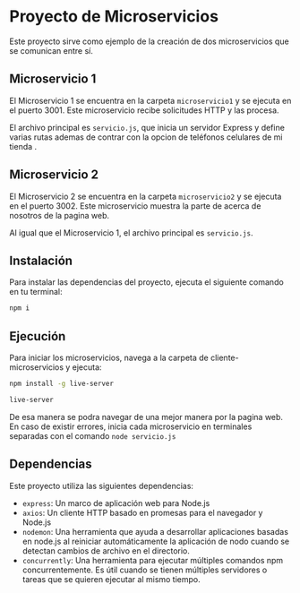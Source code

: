 # Proyecto de Microservicios

Este proyecto sirve como ejemplo de la creación de dos microservicios que se comunican entre sí.

## Microservicio 1

El Microservicio 1 se encuentra en la carpeta `microservicio1` y se ejecuta en el puerto 3001. Este microservicio recibe solicitudes HTTP y las procesa.

El archivo principal es `servicio.js`, que inicia un servidor Express y define varias rutas ademas de contrar con la opcion de teléfonos celulares de mi tienda .

## Microservicio 2

El Microservicio 2 se encuentra en la carpeta `microservicio2` y se ejecuta en el puerto 3002. Este microservicio muestra la parte de acerca de nosotros de la pagina web.

Al igual que el Microservicio 1, el archivo principal es `servicio.js`.

## Instalación

Para instalar las dependencias del proyecto, ejecuta el siguiente comando en tu terminal:

```bash
npm i
```

## Ejecución

Para iniciar los microservicios, navega a la carpeta de cliente-microservicios y ejecuta:

```bash
npm install -g live-server
```

```bash
live-server
```

De esa manera se podra navegar de una mejor manera por la pagina web.
En caso de existir errores, inicia cada microservicio en terminales separadas con el comando `node servicio.js`

## Dependencias

Este proyecto utiliza las siguientes dependencias:

- `express`: Un marco de aplicación web para Node.js
- `axios`: Un cliente HTTP basado en promesas para el navegador y Node.js
- `nodemon`: Una herramienta que ayuda a desarrollar aplicaciones basadas en node.js al reiniciar automáticamente la aplicación de nodo cuando se detectan cambios de archivo en el directorio.
- `concurrently`: Una herramienta para ejecutar múltiples comandos npm concurrentemente. Es útil cuando se tienen múltiples servidores o tareas que se quieren ejecutar al mismo tiempo.
